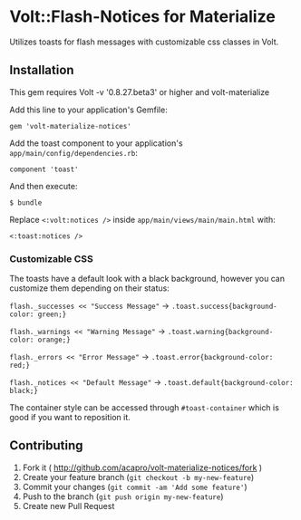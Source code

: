 # Volt::Flash-Notices for Materialize

Utilizes toasts for flash messages with customizable css classes in Volt.

## Installation

This gem requires Volt -v '0.8.27.beta3' or higher and volt-materialize 

Add this line to your application's Gemfile:

    gem 'volt-materialize-notices'

Add the toast component to your application's `app/main/config/dependencies.rb`:

    component 'toast'

And then execute:

    $ bundle

Replace `<:volt:notices />` inside `app/main/views/main/main.html` with:

    <:toast:notices />

### Customizable CSS

The toasts have a default look with a black background, however you can customize them depending on their status:

`flash._successes << "Success Message"`  -> `.toast.success{background-color: green;}`

`flash._warnings << "Warning Message"`  -> `.toast.warning{background-color: orange;}`

`flash._errors << "Error Message"`  -> `.toast.error{background-color: red;}`

`flash._notices << "Default Message"`  -> `.toast.default{background-color: black;}`

The container style can be accessed through `#toast-container` which is good if you want to reposition it.  

## Contributing

1. Fork it ( http://github.com/acapro/volt-materialize-notices/fork )
2. Create your feature branch (`git checkout -b my-new-feature`)
3. Commit your changes (`git commit -am 'Add some feature'`)
4. Push to the branch (`git push origin my-new-feature`)
5. Create new Pull Request